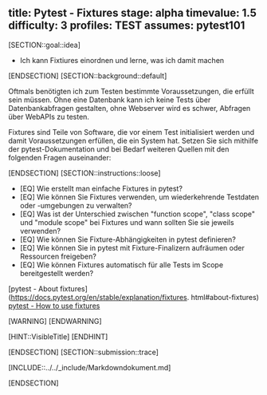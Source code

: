 title: Pytest - Fixtures
stage: alpha
timevalue: 1.5
difficulty: 3
profiles: TEST
assumes: pytest101
---
[SECTION::goal::idea]

- Ich kann Fixtiures einordnen und lerne, was ich damit machen

[ENDSECTION]
[SECTION::background::default]

Oftmals benötigten ich zum Testen bestimmte Voraussetzungen, die erfüllt sein müssen.
Ohne eine Datenbank kann ich keine Tests über Datenbankabfragen gestalten, ohne Webserver
wird es schwer, Abfragen über WebAPIs zu testen.

Fixtures sind Teile von Software, die vor einem Test initialisiert werden und damit
Voraussetzungen erfüllen, die ein System hat.
Setzen Sie sich mithilfe der pytest-Dokumentation und bei Bedarf weiteren Quellen mit den
folgenden Fragen auseinander:

[ENDSECTION]
[SECTION::instructions::loose]

- [EQ] Wie erstellt man einfache Fixtures in pytest?
- [EQ] Wie können Sie Fixtures verwenden, um wiederkehrende Testdaten oder -umgebungen zu verwalten?
- [EQ] Was ist der Unterschied zwischen "function scope", "class scope" und "module scope" bei
   Fixtures und wann sollten Sie sie jeweils verwenden?
- [EQ] Wie können Sie Fixture-Abhängigkeiten in pytest definieren?
- [EQ] Wie können Sie in pytest mit Fixture-Finalizern aufräumen oder Ressourcen freigeben?
- [EQ] Wie können Fixtures automatisch für alle Tests im Scope bereitgestellt werden?

[pytest - About fixtures](https://docs.pytest.org/en/stable/explanation/fixtures.
html#about-fixtures)
[pytest - How to use fixtures](https://docs.pytest.org/en/stable/how-to/fixtures.html)

[WARNING]
[ENDWARNING]

[HINT::VisibleTitle]
[ENDHINT]

[ENDSECTION]
[SECTION::submission::trace]

[INCLUDE::../../_include/Markdowndokument.md]

[ENDSECTION]
